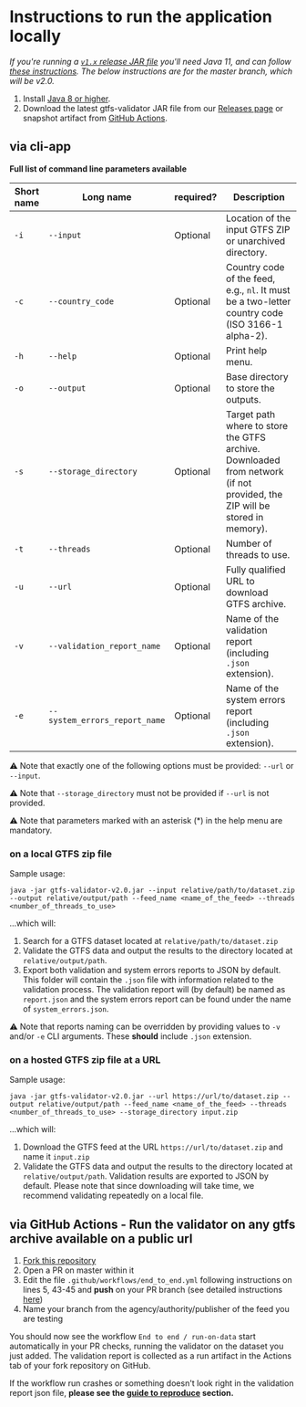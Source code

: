 # Instructions to run the application locally
*If you're running a [`v1.x` release JAR file](https://github.com/MobilityData/gtfs-validator/releases) you'll need Java 11, and can follow [these instructions](https://github.com/MobilityData/gtfs-validator/tree/v1.4.0#via-java-on-your-local-computer). The below instructions are for the master branch, which will be v2.0.*

1. Install [Java 8 or higher](https://www.oracle.com/java/technologies/javase-downloads.html).
1. Download the latest gtfs-validator JAR file from our [Releases page](https://github.com/MobilityData/gtfs-validator/releases) or snapshot artifact from [GitHub Actions](https://github.com/MobilityData/gtfs-validator/actions?query=branch%3Amaster).

## via cli-app
**Full list of command line parameters available**

| Short name 	| Long name                     	| required? 	| Description                                                                                                               	|
|------------	|-------------------------------	|-----------	|---------------------------------------------------------------------------------------------------------------------------	|
| `-i`       	| `--input`                     	| Optional  	| Location of the input GTFS ZIP or unarchived directory.                                                                   	|
| `-c`       	| `--country_code`                 	| Optional  	| Country code of the feed, e.g., `nl`. It must be a two-letter country code (ISO 3166-1 alpha-2).                           	|
| `-h`       	| `--help`                 	        | Optional  	| Print help menu.                                                                                                              |
| `-o`       	| `--output`                    	| Optional  	| Base directory to store the outputs.                                                                                      	|
| `-s`       	| `--storage_directory`         	| Optional  	| Target path where to store the GTFS archive. Downloaded from network (if not provided, the ZIP will be stored in memory). 	|
| `-t`       	| `--threads`                   	| Optional  	| Number of threads to use.                                                                                                 	|
| `-u`       	| `--url`                       	| Optional  	| Fully qualified URL to download GTFS archive.                                                                             	|
| `-v`       	| `--validation_report_name`    	| Optional  	| Name of the validation report (including `.json` extension).                                                              	|
| `-e`       	| `--system_errors_report_name` 	| Optional  	| Name of the system errors report (including `.json` extension).                                                             	|

⚠️ Note that exactly one of the following options must be provided: `--url` or `--input`.

⚠️ Note that `--storage_directory` must not be provided if `--url` is not provided.

⚠️ Note that parameters marked with an asterisk (*) in the help menu are mandatory.

### on a local GTFS zip file
Sample usage:

``` 
java -jar gtfs-validator-v2.0.jar --input relative/path/to/dataset.zip --output relative/output/path --feed_name <name_of_the_feed> --threads <number_of_threads_to_use> 
```

...which will:
 1. Search for a GTFS dataset located at `relative/path/to/dataset.zip`
 1. Validate the GTFS data and output the results to the directory located at `relative/output/path`. 
 1. Export both validation and system errors reports to JSON by default. This folder will contain the `.json` file with information related to the validation process. The validation report will (by default) be named as `report.json` and the system errors report can be found under the name of `system_errors.json`.
 
  ⚠️ Note that reports naming can be overridden by providing values to `-v` and/or `-e` CLI arguments. These **should** include `.json` extension.

### on a hosted GTFS zip file at a URL
Sample usage:

``` 
java -jar gtfs-validator-v2.0.jar --url https://url/to/dataset.zip --output relative/output/path --feed_name <name_of_the_feed> --threads <number_of_threads_to_use> --storage_directory input.zip
```

...which will:
 1. Download the GTFS feed at the URL `https://url/to/dataset.zip` and name it `input.zip`  
 1. Validate the GTFS data and output the results to the directory located at `relative/output/path`. Validation results are exported to JSON by default.
Please note that since downloading will take time, we recommend validating repeatedly on a local file.

## via GitHub Actions - Run the validator on any gtfs archive available on a public url

1. [Fork this repository](https://docs.github.com/en/github/getting-started-with-github/fork-a-repo)
1. Open a PR on master within it
1. Edit the file `.github/workflows/end_to_end.yml` following instructions on lines 5, 43-45 and **push** on your PR branch (see detailed instructions [here](/docs/REPRODUCE_ERRORS.md))
1. Name your branch from the agency/authority/publisher of the feed you are testing

You should now see the workflow `End to end / run-on-data` start automatically in your PR checks, running the validator on the dataset you just added. The validation report is collected as a run artifact in the Actions tab of your fork repository on GitHub.

If the workflow run crashes or something doesn't look right in the validation report json file, **please see the [guide to reproduce](/docs/REPRODUCE_ERRORS.md) section.**
